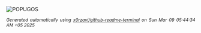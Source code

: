 <div align="justify">
<picture>
    <source media="(prefers-color-scheme: dark)" srcset="https://i.ibb.co/fVDDkXhx/output-gif.gif">
    <source media="(prefers-color-scheme: light)" srcset="https://i.ibb.co/fVDDkXhx/output-gif.gif">
    <img alt="POPUGOS" src="https://i.ibb.co/fVDDkXhx/output-gif.gif">
</picture>

<sub><i>Generated automatically using [x0rzavi/github-readme-terminal](https://github.com/x0rzavi/github-readme-terminal) on Sun Mar 09 05:44:34 AM +05 2025</i></sub>
</div>